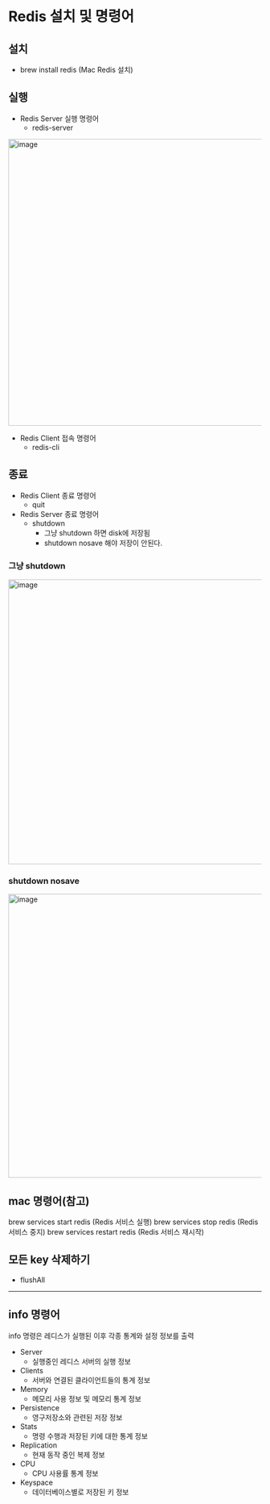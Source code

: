 # Redis 설치 및 명령어


## 설치
- brew install redis (Mac Redis 설치)

## 실행
- Redis Server 실행 명령어
  - redis-server

<img width="569" alt="image" src="https://user-images.githubusercontent.com/74396651/231169862-450cab49-7f2d-4b15-b42c-8b653ffc4161.png">

- Redis Client 접속 명령어
  - redis-cli

## 종료
- Redis Client 종료 명령어
  - quit
- Redis Server 종료 명령어
  - shutdown
    - 그냥 shutdown 하면 disk에 저장됨
    - shutdown nosave 해야 저장이 안된다.

### 그냥 shutdown
<img width="565" alt="image" src="https://user-images.githubusercontent.com/74396651/231170077-98464d2f-564a-4a43-9cab-b30186a560a6.png">

### shutdown nosave
<img width="563" alt="image" src="https://user-images.githubusercontent.com/74396651/231170247-1fdca63e-75ee-4aa0-9865-e7bd840de82e.png">

## mac 명령어(참고)
brew services start redis   (Redis 서비스 실행)
brew services stop redis    (Redis 서비스 중지)
brew services restart redis (Redis 서비스 재시작)

## 모든 key 삭제하기
- flushAll 

<hr>

## info 명령어
info 명령은 레디스가 실행된 이후 각종 통계와 설정 정보를 출력
- Server
  - 실행중인 레디스 서버의 실행 정보 
- Clients
  - 서버와 연결된 클라이언트들의 통계 정보  
- Memory
  - 메모리 사용 정보 및 메모리 통계 정보 
- Persistence
  - 영구저장소와 관련된 저장 정보 
- Stats
  - 명령 수행과 저장된 키에 대한 통계 정보
- Replication
  - 현재 동작 중인 복제 정보
- CPU
  - CPU 사용률 통계 정보
- Keyspace
  - 데이터베이스별로 저장된 키 정보










